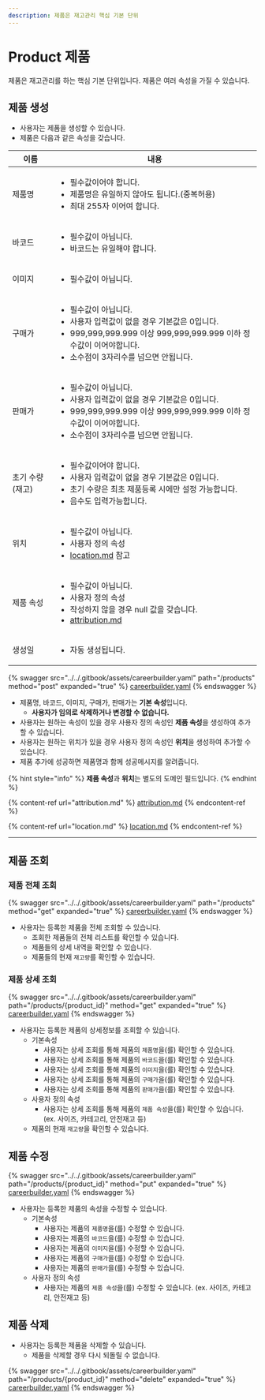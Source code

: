 ```yaml
---
description: 제품은 재고관리 핵심 기본 단위
---
```


# Product 제품

제품은 재고관리를 하는 핵심 기본 단위입니다. 제품은 여러 속성을 가질 수 있습니다.



## 제품 생성

* 사용자는 제품을 생성할 수 있습니다.
* 제품은 다음과 같은 속성을 갖습니다.

<table data-view="cards" data-full-width="false"><thead><tr><th>이름</th><th>내용</th></tr></thead><tbody><tr><td>제품명</td><td><ul><li>필수값이어야 합니다.</li><li>제품명은 유일하지 않아도 됩니다.(중복허용)</li><li>최대 255자 이어여 합니다.</li></ul></td></tr><tr><td>바코드</td><td><ul><li>필수값이 아닙니다.</li><li>바코드는 유일해야 합니다.</li></ul></td></tr><tr><td>이미지</td><td><ul><li>필수값이 아닙니다.</li></ul></td></tr><tr><td>구매가</td><td><ul><li>필수값이 아닙니다.</li><li>사용자 입력값이 없을 경우 기본값은 0입니다.</li><li>999,999,999.999 이상 999,999,999.999 이하 정수값이 이어야합니다.</li><li>소수점이 3자리수를 넘으면 안됩니다.</li></ul></td></tr><tr><td>판매가</td><td><ul><li>필수값이 아닙니다.</li><li>사용자 입력값이 없을 경우 기본값은 0입니다.</li><li>999,999,999.999 이상 999,999,999.999 이하 정수값이 이어야합니다.</li><li>소수점이 3자리수를 넘으면 안됩니다.</li></ul></td></tr><tr><td>초기 수량(재고)</td><td><ul><li>필수값이어야 합니다.</li><li>사용자 입력값이 없을 경우 기본값은 0입니다.</li><li>초기 수량은 최초 제품등록 시에만 설정 가능합니다.</li><li>음수도 입력가능합니다.</li></ul></td></tr><tr><td>위치</td><td><ul><li>필수값이 아닙니다.</li><li>사용자 정의 속성</li><li><a data-mention href="location.md">location.md</a> 참고</li></ul></td></tr><tr><td>제품 속성</td><td><p></p><ul><li>필수값이 아닙니다.</li><li>사용자 정의 속성</li><li>작성하지 않을 경우 null 값을 갖습니다.</li><li><a data-mention href="attribution.md">attribution.md</a></li></ul></td></tr><tr><td>생성일</td><td><p></p><ul><li>자동 생성됩니다.</li></ul></td></tr></tbody></table>

{% swagger src="../../.gitbook/assets/careerbuilder.yaml" path="/products" method="post" expanded="true" %}
[careerbuilder.yaml](../../.gitbook/assets/careerbuilder.yaml)
{% endswagger %}

* 제품명, 바코드, 이미지, 구매가, 판매가는 **기본 속성**입니다.
  * **사용자가 임의로 삭제하거나 변경할 수 없습니다.**
* 사용자는 원하는 속성이 있을 경우 사용자 정의 속성인 **제품 속성**을 생성하여 추가할 수 있습니다.
* 사용자는 원하는 위치가 있을 경우 사용자 정의 속성인 **위치**을 생성하여 추가할 수 있습니다.
* 제품 추가에 성공하면 제품명과 함께 성공메시지를 알려줍니다.



{% hint style="info" %}
**제품 속성**과 **위치**는 별도의 도메인 필드입니다.
{% endhint %}

{% content-ref url="attribution.md" %}
[attribution.md](attribution.md)
{% endcontent-ref %}

{% content-ref url="location.md" %}
[location.md](location.md)
{% endcontent-ref %}

***

## 제품 조회

### 제품 전체 조회

{% swagger src="../../.gitbook/assets/careerbuilder.yaml" path="/products" method="get" expanded="true" %}
[careerbuilder.yaml](../../.gitbook/assets/careerbuilder.yaml)
{% endswagger %}

* 사용자는 등록한 제품을 전체 조회할 수 있습니다.
  * 조회한 제품들의 전체 리스트를 확인할 수 있습니다.
  * 제품들의 상세 내역을 확인할 수 있습니다.
  * 제품들의 현재 `재고량`를 확인할 수 있습니다.

### 제품 상세 조회

{% swagger src="../../.gitbook/assets/careerbuilder.yaml" path="/products/{product_id}" method="get" expanded="true" %}
[careerbuilder.yaml](../../.gitbook/assets/careerbuilder.yaml)
{% endswagger %}

* 사용자는 등록한 제품의 상세정보를 조회할 수 있습니다.
  * 기본속성
    * 사용자는 상세 조회를 통해 제품의 `제품명`을(를) 확인할 수 있습니다.
    * 사용자는 상세 조회를 통해 제품의 `바코드`을(를) 확인할 수 있습니다.
    * 사용자는 상세 조회를 통해 제품의 `이미지`을(를) 확인할 수 있습니다.
    * 사용자는 상세 조회를 통해 제품의 `구매가`을(를) 확인할 수 있습니다.
    * 사용자는 상세 조회를 통해 제품의 `판매가`을(를) 확인할 수 있습니다.
  * 사용자 정의 속성
    * 사용자는 상세 조회를 통해 제품의 `제품 속성`을(를) 확인할 수 있습니다. (ex. 사이즈, 카테고리, 안전재고 등)
  * 제품의 현재 `재고량`을 확인할 수 있습니다.



## 제품 수정

{% swagger src="../../.gitbook/assets/careerbuilder.yaml" path="/products/{product_id}" method="put" expanded="true" %}
[careerbuilder.yaml](../../.gitbook/assets/careerbuilder.yaml)
{% endswagger %}

* 사용자는 등록한 제품의 속성을 수정할 수 있습니다.
  * 기본속성
    * 사용자는 제품의 `제품명`을(를) 수정할 수 있습니다.
    * 사용자는 제품의 `바코드`을(를) 수정할 수 있습니다.
    * 사용자는 제품의 `이미지`을(를) 수정할 수 있습니다.
    * 사용자는 제품의 `구매가`을(를) 수정할 수 있습니다.
    * 사용자는 제품의 `판매가`을(를) 수정할 수 있습니다.
  * 사용자 정의 속성
    * 사용자는 제품의 `제품 속성`을(를) 수정할 수 있습니다. (ex. 사이즈, 카테고리, 안전재고 등)

## 제품 삭제

* 사용자는 등록한 제품을 삭제할 수 있습니다.
  * 제품을 삭제할 경우 다시 되돌릴 수 없습니다.

{% swagger src="../../.gitbook/assets/careerbuilder.yaml" path="/products/{product_id}" method="delete" expanded="true" %}
[careerbuilder.yaml](../../.gitbook/assets/careerbuilder.yaml)
{% endswagger %}

